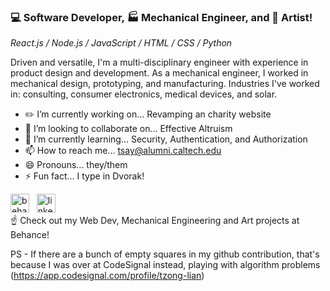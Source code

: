 ###  :computer: Software Developer, :factory: Mechanical Engineer, and :art: Artist!

*React.js / Node.js / JavaScript / HTML / CSS / Python*

Driven and versatile, I'm a multi-disciplinary engineer with experience in product design and development.  As a mechanical engineer, I worked in mechanical design, prototyping, and manufacturing. Industries I've worked in: consulting, consumer electronics, medical devices, and solar. 

- :pencil2: I’m currently working on... Revamping an charity website 
- 👯 I’m looking to collaborate on... Effective Altruism 
- 🌱 I’m currently learning... Security, Authentication, and Authorization 
- 📫 How to reach me... tsay@alumni.caltech.edu 
- 😄 Pronouns... they/them 
- ⚡ Fun fact... I type in Dvorak! 

[<img src='https://cdn.jsdelivr.net/npm/simple-icons@3.0.1/icons/behance.svg' alt='behance' height='30'>](https://www.behance.net/tsay/) &nbsp;                    [<img src='https://cdn.jsdelivr.net/npm/simple-icons@3.0.1/icons/linkedin.svg' alt='linkedin' height='30'>](https://www.linkedin.com/in/tltsay/)   
☝️ Check out my Web Dev, Mechanical Engineering and Art projects at Behance!    

PS - If there are a bunch of empty squares in my github contribution, that's because I was over at CodeSignal instead, playing with algorithm problems (https://app.codesignal.com/profile/tzong-lian)
